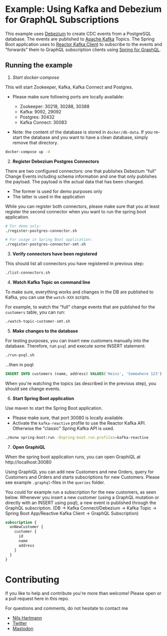 # Example: Using Kafka and Debezium for GraphQL Subscriptions

This example uses [Debezium](https://debezium.io/) to create CDC events from a PostgreSQL database.
The events are published to [Apache Kafka](https://kafka.apache.org/) Topics. The Spring Boot application uses
to [Reactor Kafka Client](https://projectreactor.io/docs/kafka/1.3.14/reference/index.html) to subscribe to the events and "forwards" them to
GraphQL subscription clients using [Spring for GraphQL](https://spring.io/projects/spring-graphql).

## Running the example

1. *Start docker-compose* 

This will start Zookeeper, Kafka, Kafka Connect and Postgres.

* Please make sure following ports are locally available:
  * Zookeeper: 30218, 30288, 30388
  * Kafka: 9092, 29092
  * Postgres: 30432
  * Kafka Connect: 30083
  
* Note: the content of the database is stored in `docker/db-data`. If you re-start the database and you want to have a clean database, simply remove that directory.

```bash
docker-compose up -d
```

2. **Register Debezium Postgres Connectors**

There are two configured connectors: one that publishes  Debezium "full" Change Events including
schema information and one that only publishes the payload. The payload is the actual data that
has been changed.
- The former is used for demo purposes only
- The latter is used in the application

While you can register both connectors, please make sure that you at least register the second connector when you want to run the spring boot application.

```bash
# For demo only:
./register-postgres-connector.sh

# For usage in Spring Boot application:
./register-postgres-connector-smt.sh
```

3. **Verify connectors have been registered**

This should list all connectors you have registered in previous step:

```bash
./list-connectors.sh
```

4. **Watch Kafka Topic on command line**

To make sure, everything works and changes in the DB are published to Kafka,
you can use the `watch-XXX` scripts.

For example, to watch the "full" change events that are published for the `customers` table,
you can run:

```bash
./watch-topic-customer-smt.sh
```

5. **Make changes to the database**

For testing purposes, you can insert new customers manually into the database. Therefore,
run `psql` and execute some INSERT statement:

```bash
./run-psql.sh
```

...then in psql:
```sql
INSERT INTO customers (name, address) VALUES('Heinz', 'Somewhere 123') RETURNING id;
```

When you're watching the topics (as described in the previous step), you should see change events.

6. **Start Spring Boot application**

Use maven to start the Spring Boot application.

* Please make sure, that port 30080 is locally available.
* Activate the `kafka-reactive` profile to use the Reactor Kafka API. Otherwise the "classic" Spring Kafka API is used.

```bash
./mvnw spring-boot:run -Dspring-boot.run.profiles=kafka-reactive
```

7. **Open GraphiQL**

When the spring boot application runs, you can open GraphiQL at http://localhost:30080

Using GraphiQL you can add new Customers and new Orders, query for Customers and Orders and starts subscriptions for new Customers.
Please see example `.graphql`-files in the `queries` folder.

You could for example run a subscription for the new customers, as seen below. Whenever you insert a new customer (using a GraphQL mutation or directly with an INSERT using psql), a new event is  published through the GraphQL subscription. (DB -> Kafka Connect/Debezium -> Kafka Topic -> Spring Boot App/Reactive Kafka Client -> GraphQL Subscription)

```graphql
subscription {
  onNewCustomer {
    customer {
      id
      name
      address
    }
  }
}
```

# Contributing

If you like to help and contribute you're more than welcome! Please open or a pull request here in this repo.

For questions and comments, do not hesitate to contact me
  * [Nils Hartmann](https://nilshartmann.net)
  * [Twitter](https://twitter.com/nilshartmann)
  * [Mastodon](https://norden.social/@nilshartmann)
